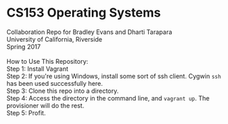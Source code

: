 # CS153 Operating Systems
Collaboration Repo for Bradley Evans and Dharti Tarapara<br>
University of California, Riverside<br>
Spring 2017<br>
<br>
How to Use This Repository:
<br>
Step 1: Install Vagrant<br>
Step 2: If you're using Windows, install some sort of ssh client. Cygwin `ssh` has been used successfully here.<br>
Step 3: Clone this repo into a directory.<br>
Step 4: Access the directory in the command line, and `vagrant up`. The provisioner will do the rest.<br>
Step 5: Profit.<br>
